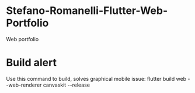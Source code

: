# Stefano-Romanelli-Flutter-Web-Portfolio
Web portfolio

# Build alert
Use this command to build, solves graphical mobile issue: flutter build web --web-renderer canvaskit --release
